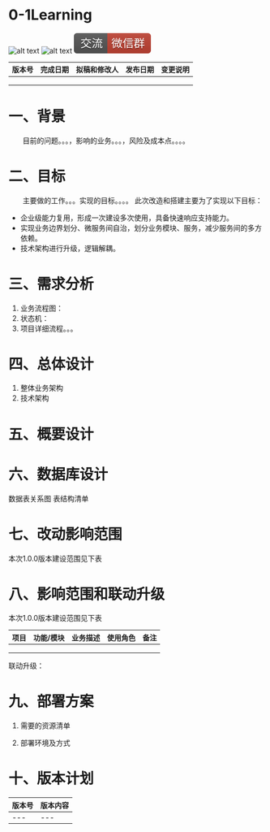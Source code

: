 # 0-1Learning

![alt text](../static/common/svg/luoxiaosheng.svg "公众号")
![alt text](../static/common/svg/luoxiaosheng_learning.svg "学习")
![alt text](../static/common/svg/luoxiaosheng_wechat.svg "微信")



|版本号	|完成日期	|拟稿和修改人	|发布日期	|变更说明|
|---|---|---|---|---|
|   |   |   |   |   |
|   |   |   |   |   |
|   |   |   |   |   |


# 一、背景
&emsp;&emsp;目前的问题。。。，影响的业务。。。，风险及成本点。。。。

# 二、目标
&emsp;&emsp;主要做的工作。。。实现的目标。。。。
此次改造和搭建主要为了实现以下目标：

- 企业级能力复用，形成一次建设多次使用，具备快速响应支持能力。
- 实现业务边界划分、微服务间自治，划分业务模块、服务，减少服务间的多方依赖。
- 技术架构进行升级，逻辑解耦。


# 三、需求分析
1. 业务流程图：
2. 状态机：
3. 项目详细流程。。。



# 四、总体设计
1. 整体业务架构
2. 技术架构

# 五、概要设计


# 六、数据库设计
数据表关系图
表结构清单


# 七、改动影响范围
本次1.0.0版本建设范围见下表

# 八、影响范围和联动升级
本次1.0.0版本建设范围见下表

|项目	|功能/模块  |业务描述	|使用角色	|备注|
|---|---|---|---|---|
|   |   |   |   |   |
|   |   |   |   |   |
|   |   |   |   |   |

联动升级：


# 九、部署方案
1. 需要的资源清单

2. 部署环境及方式


# 十、版本计划
|版本号	|版本内容	|
|---|---|
|---|---|






